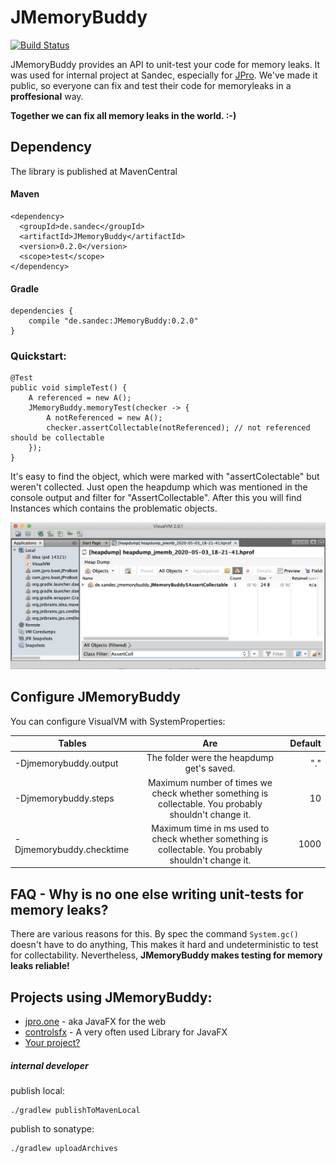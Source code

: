 # JMemoryBuddy
[![Build Status](https://travis-ci.com/Sandec/JMemoryBuddy.svg?branch=master)](https://travis-ci.com/Sandec/JMemoryBuddy)

JMemoryBuddy provides an API to unit-test your code for memory leaks.
It was used for internal project at Sandec, especially for [JPro](https://www.jpro.one/). 
We've made it public, so everyone can fix and test their code for memoryleaks in a **proffesional** way.

**Together we can fix all memory leaks in the world. :-)** 

## Dependency
The library is published at MavenCentral
#### Maven 
```
<dependency>
  <groupId>de.sandec</groupId>
  <artifactId>JMemoryBuddy</artifactId>
  <version>0.2.0</version>
  <scope>test</scope>
</dependency>
```

#### Gradle
```
dependencies {
    compile "de.sandec:JMemoryBuddy:0.2.0"
}
```

### Quickstart:
```
@Test
public void simpleTest() {
    A referenced = new A();
    JMemoryBuddy.memoryTest(checker -> {
        A notReferenced = new A();
        checker.assertCollectable(notReferenced); // not referenced should be collectable
    });
}
```

It's easy to find the object, which were marked with "assertColectable" but weren't collected.
Just open the heapdump which was mentioned in the console output and filter for "AssertCollectable".
After this you will find Instances which contains the problematic objects.

![visualvm](/screenshot-visualvm.png "Logo Title Text 1")

## Configure JMemoryBuddy

You can configure VisualVM with SystemProperties:

| Tables        | Are           | Default  |
| ------------- |:-------------:| -----:|
| -Djmemorybuddy.output    | The folder were the heapdump get's saved. | "." |
| -Djmemorybuddy.steps     | Maximum number of times we check whether something is collectable. You probably shouldn't change it. | 10 |
| -Djmemorybuddy.checktime | Maximum time in ms used to check whether something is collectable. You probably shouldn't change it. | 1000 |



    
## FAQ - Why is no one else writing unit-tests for memory leaks?

There are various reasons for this. By spec the command `System.gc()` doesn't have to do anything, 
This makes it hard and undeterministic to test for collectability. Nevertheless, **JMemoryBuddy makes testing for memory leaks reliable!**


## Projects using JMemoryBuddy:
* [jpro.one](https://jpro.one/) - aka JavaFX for the web
* [controlsfx](https://github.com/controlsfx/controlsfx) - A very often used Library for JavaFX
* [Your project?](https://github.com/Sandec/JMemoryBuddy/pulls)

##### internal developer
publish local:
```
./gradlew publishToMavenLocal
```

publish to sonatype:
```
./gradlew uploadArchives
```
